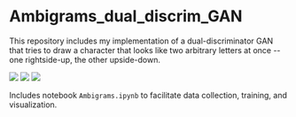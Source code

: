 # Ambigrams_dual_discrim_GAN

This repository includes my implementation of a dual-discriminator GAN that tries to draw a character that looks like two arbitrary letters at once -- one rightside-up, the other upside-down.

![](https://github.com/jdowner212/Ambigrams_dual_discrim_GAN/blob/main/sample_images/AB/AB_9_img_10.png)
![](https://github.com/jdowner212/Ambigrams_dual_discrim_GAN/blob/main/sample_images/ZE/ZE_26_img_1.png)
![](https://github.com/jdowner212/Ambigrams_dual_discrim_GAN/blob/main/sample_images/RS/RS_14_img_1.png)

Includes notebook `Ambigrams.ipynb` to facilitate data collection, training, and visualization.
